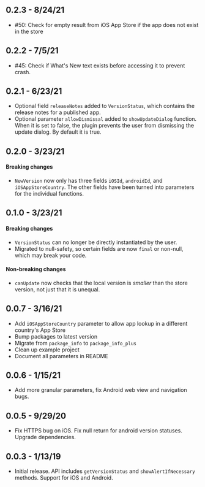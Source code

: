 ## 0.2.3 - 8/24/21

* #50: Check for empty result from iOS App Store if the app does not exist in the store
## 0.2.2 - 7/5/21

* #45: Check if What's New text exists before accessing it to prevent crash.
## 0.2.1 - 6/23/21

* Optional field `releaseNotes` added to `VersionStatus`, which contains the release notes for a published app.
* Optional parameter `allowDismissal` added to `showUpdateDialog` function. When it is set to false, the plugin prevents the user from dismissing the update dialog. By default it is true.
## 0.2.0 - 3/23/21

#### Breaking changes

* `NewVersion` now only has three fields `iOSId`, `androidId`, and `iOSAppStoreCountry`. The other fields have been turned into parameters for the individual functions.

## 0.1.0 - 3/23/21

#### Breaking changes

* `VersionStatus` can no longer be directly instantiated by the user.
* Migrated to null-safety, so certain fields are now `final` or non-null, which may break your code.

#### Non-breaking changes

* `canUpdate` now checks that the local version is *smaller* than the store version, not just that it is unequal.

## 0.0.7 - 3/16/21

* Add `iOSAppStoreCountry` parameter to allow app lookup in a different country's App Store
* Bump packages to latest version
* Migrate from `package_info` to `package_info_plus`
* Clean up example project
* Document all parameters in README

## 0.0.6 - 1/15/21

* Add more granular parameters, fix Android web view and navigation bugs.

## 0.0.5 - 9/29/20

* Fix HTTPS bug on iOS. Fix null return for android version statuses. Upgrade dependencies.

## 0.0.3 - 1/13/19

* Initial release. API includes `getVersionStatus` and `showAlertIfNecessary` methods. Support for iOS and Android.